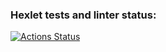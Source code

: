 ### Hexlet tests and linter status:
[![Actions Status](https://github.com/Constantine-P/algorithms-project-69/workflows/hexlet-check/badge.svg)](https://github.com/Constantine-P/algorithms-project-69/actions)